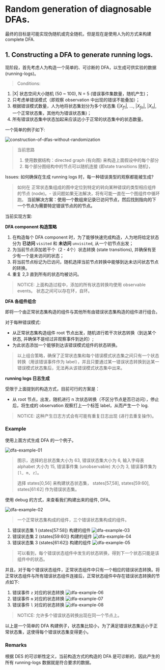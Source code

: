 
# Random generation of diagnosable DFAs.

最终的目标是可能实现伪随机或完全随机，但是现在是使用人为的方式来构建 complete DFA.

## 1. Constructing a DFA to generate running logs.

现阶段，首先考虑人为构造一个简单的、可诊断的 DFA，以生成可供实验的数据 (running-logs)。

> Conditions:

1. |X| 状态空间大小随机 (50 ~ 100), N = 5 (错误事件集数量，随机产生)；
2. 只考虑单错误模式（即观察 observation 中出现的错误不能叠加）；
3. 根据错误模式数量，人为地将状态集划分为多个状态集 (|$X_{f1}$|, ..., |$X_{fn}$|, |$X_n$|, 一个正常状态集，其他均为错误状态集)；
4. 所有错误状态集中状态加起来应该远小于正常的状态集中的状态数量。

一个简单的例子如下:

![construction-of-dfas-without-randomization](./images/non-randomly-construction-of-dfas-with-faulty-events.png)

> 当前思路
> 1. 使用数据结构：directed graph (有向图) 来构造上面假设中的每个部分
> 2. 每个部分图结构中的节点可以随机连接 (即state transitions 随机)，

Issues: 如何确保在生成 running logs 时，每一种错误类型的观察都能被生成?
> 如何在 正常状态集组成的图中定位到特定的转向某种错误的类型相应组件的节点 (node)。- 该问题如果无法解决，将有可能一直在一个图组件中循环跑。
> **当前解决方案：使用一个数组来记录已访问节点，然后找到指向的下一个节点为需要特定错误节点的的节点。**

当前实现方案:

**DFA component 构造策略**

1. 在构造每个 DFA component 时，为了能够快速完成构造，人为地将给定状态分为 **已访问** ``visited`` 和 **未访问** ``unvisited``, 从一个初节点出发；
2. 为当前节点添加若干个（2 - 4个）状态转换 (state transitions), 并确保有至少有一个是未访问的状态；
3. 将当前节点标记为已访问，随机选择当前节点转换中能够到达未访问状态节点的转换。
4. 重复 2,3 直到所有的状态均被访问。

> NOTICE: 上面构造过程中，添加的所有状态转换均使用 observable events。 状态之间可以存在环，自环。

**DFA 各组件组合**

即将一个由正常状态集构造的组件与其他所有由错误状态集构造的组件进行组合。

对于每种错误模式:
- 从正常状态集构造组件 root 节点出发，随机进行若干次状态转换（到达某个状态, 并确保不是经过非观察事件到达的）;
- 为此状态添加一个能够到达该错误模式组件的状态转换。

> 以上组合策略，确保了正常状态集和每个错误模式状态集之间只有一个状态转换（用该错误事件作为 label），并且只要通过某一错误状态转换到达某一错误模式状态集后，无法再从该错误模式状态集中出来。

**running logs 日志生成**

受限于上面提到的构造方式，目前可行的方案是：
- 从 root 节点，出发，随机进行 n 次状态转换（不区分节点是否已访问），停止后，将生成的 observation 观察打上一个标签 label，从而产生一个 log.

> NOTICE: 这种产生日志方式会有可能有重复日志出现 (进行去重复操作)。

### Example

使用上面方式生成 DFA 的一个例子。

![dfa-example-01](./images/DFA-construction-examle-01.png)
> 图示，选择的总状态集大小为 63, 错误状态集大小为 6, 输入字母表 alphabet 大小为 15, 错误事件集 (unobservable) 大小为 3, 错误事件集为 ``[l, m, z]``。
>
> 选择 states[0,56] 来构建状态状态集， states[57,58], states[59:60], states[61:62] 作为错误状态集。

使用 debug 的方式，来查看我们构建出来的组件, DFA。

![dfa-example-02](./images/DFA-construction-examle-02.png)
> 一个正常状态集构成的组件，三个错误状态集构成的组件。

1. 错误状态集 1 (states[57:58]) 构建的组件
![dfa-example-03](./images/DFA-construction-examle-03_faulty_1.png)
2. 错误状态集 2 (states[59:60]) 构建的组件
![dfa-example-04](./images/DFA-construction-examle-03_faulty_2.png)
3. 错误状态集 3 (states[61:62]) 构建的组件
![dfa-example-05](./images/DFA-construction-examle-03_faulty_3.png)

> 可以看到，每个错误状态组件中发生的状态转换，得到下一个状态只能是该组件中的状态。

并且，对于每个错误状态组件，正常状态组件中只有一个相应的错误状态转换。将正常状态组件与所有错误状态组件连接后，正常状态组件中存在错误状态转换的节点如下:

1. 错误事件 ``z`` 对应的状态转换
![dfa-example-06](./images/DFA-construction-examle-04_faulty_1.png)
2. 错误事件 ``m`` 对应的状态转换
![dfa-example-07](./images/DFA-construction-examle-04_faulty_2.png)
3. 错误事件 ``l`` 对应的状态转换
![dfa-example-08](./images/DFA-construction-examle-04_faulty_3.png)

> NOTICE: 允许多个错误状态转换出现在同一个节点上。

以上是一个简单的 DFA 构建例子，状态集比较小，为了满足错误状态集远小于正常状态集，这使得每个错误状态集变得更小。

### Remarks

根据 DES 的可诊断性定义，当前构造方式的构造的 DFA 是可诊断的，因此产生的所有 running-logs 数据就是符合要求的数据。

